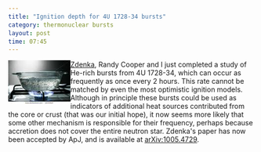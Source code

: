 ```yaml
---
title: "Ignition depth for 4U 1728-34 bursts"
category: thermonuclear bursts
layout: post
time: 07:45
---
```

<!-- header generated from blosxom format post; make_header.pl 23.1.2022 -->
<p>
  <!-- Monday, June 14, 2010 3:45 PM-->
  <!---- Begin .post ---->
<img src="/images/boiling.jpeg" width="127" align="left">
<a href="http://www.physics.monash.edu.au/people/research/misanovic.html">Zdenka</a>,
Randy Cooper and I just completed a study of He-rich bursts from
4U&nbsp;1728-34, which can occur as frequently as once every 2 hours. This
rate cannot be matched by even the most optimistic ignition models.
Although in principle these bursts could be used as indicators of additional
heat sources contributed from the core or crust (that was our initial hope), it
now seems more likely that some other mechanism is responsible for their
frequency, perhaps because accretion does not cover the entire neutron star.
Zdenka's paper has now been accepted by ApJ, and is available at
<a href="http://arxiv.org/abs/1005.4729v1">arXiv:1005.4729</a>.<p>
